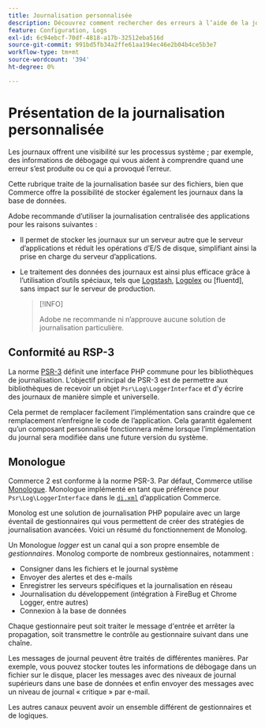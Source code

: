 ```yaml
---
title: Journalisation personnalisée
description: Découvrez comment rechercher des erreurs à l’aide de la journalisation personnalisée.
feature: Configuration, Logs
exl-id: 6c94ebcf-70df-4818-a17b-32512eba516d
source-git-commit: 991bd5fb34a2ffe61aa194ec46e2b04b4ce5b3e7
workflow-type: tm+mt
source-wordcount: '394'
ht-degree: 0%

---
```


# Présentation de la journalisation personnalisée

Les journaux offrent une visibilité sur les processus système ; par exemple, des informations de débogage qui vous aident à comprendre quand une erreur s’est produite ou ce qui a provoqué l’erreur.

Cette rubrique traite de la journalisation basée sur des fichiers, bien que Commerce offre la possibilité de stocker également les journaux dans la base de données.

Adobe recommande d’utiliser la journalisation centralisée des applications pour les raisons suivantes :

- Il permet de stocker les journaux sur un serveur autre que le serveur d’applications et réduit les opérations d’E/S de disque, simplifiant ainsi la prise en charge du serveur d’applications.

- Le traitement des données des journaux est ainsi plus efficace grâce à l’utilisation d’outils spéciaux, tels que [Logstash], [Logplex] ou [fluentd], sans impact sur le serveur de production.

  >[!INFO]
  >
  >Adobe ne recommande ni n’approuve aucune solution de journalisation particulière.

## Conformité au RSP-3

La norme [PSR-3][laminas] définit une interface PHP commune pour les bibliothèques de journalisation. L’objectif principal de PSR-3 est de permettre aux bibliothèques de recevoir un objet `Psr\Log\LoggerInterface` et d’y écrire des journaux de manière simple et universelle.

Cela permet de remplacer facilement l’implémentation sans craindre que ce remplacement n’enfreigne le code de l’application. Cela garantit également qu’un composant personnalisé fonctionnera même lorsque l’implémentation du journal sera modifiée dans une future version du système.

## Monologue

Commerce 2 est conforme à la norme PSR-3. Par défaut, Commerce utilise [Monologue]. Monologue implémenté en tant que préférence pour `Psr\Log\LoggerInterface` dans le [`di.xml`][di] d’application Commerce.

Monolog est une solution de journalisation PHP populaire avec un large éventail de gestionnaires qui vous permettent de créer des stratégies de journalisation avancées. Voici un résumé du fonctionnement de Monolog.

Un Monologue _logger_ est un canal qui a son propre ensemble de _gestionnaires_. Monolog comporte de nombreux gestionnaires, notamment :

- Consigner dans les fichiers et le journal système
- Envoyer des alertes et des e-mails
- Enregistrer les serveurs spécifiques et la journalisation en réseau
- Journalisation du développement (intégration à FireBug et Chrome Logger, entre autres)
- Connexion à la base de données

Chaque gestionnaire peut soit traiter le message d&#39;entrée et arrêter la propagation, soit transmettre le contrôle au gestionnaire suivant dans une chaîne.

Les messages de journal peuvent être traités de différentes manières. Par exemple, vous pouvez stocker toutes les informations de débogage dans un fichier sur le disque, placer les messages avec des niveaux de journal supérieurs dans une base de données et enfin envoyer des messages avec un niveau de journal « critique » par e-mail.

Les autres canaux peuvent avoir un ensemble différent de gestionnaires et de logiques.

<!-- link definitions -->

[di]: https://github.com/magento/magento2/blob/2.4/app/etc/di.xml#L9
[fluide]: https://www.fluentd.org/
[laminas]: https://docs.laminas.dev/laminas-log/
[Logplex]: https://devcenter.heroku.com/articles/logplex
[Logstash]: https://www.elastic.co/products/logstash
[Monologue]: https://github.com/Seldaek/monolog
